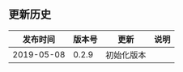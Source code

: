 ﻿更新历史
---------------------------------------------------------------------



| 发布时间   | 版本号 | 更新       | 说明 |
| ---------- | ------ | ---------- | ---- |
| 2019-05-08 | 0.2.9  | 初始化版本 |      |


